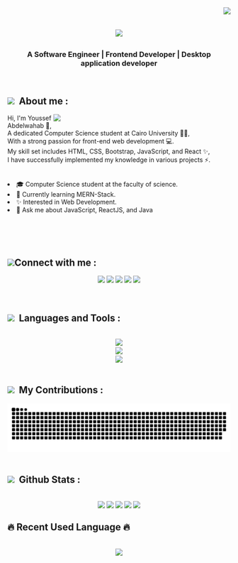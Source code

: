 <img align="right" src="https://visitor-badge.laobi.icu/badge?page_id=Youssef-Abdelwahab" />

<h1 align="center">
    <img src="https://readme-typing-svg.herokuapp.com/?font=Righteous&size=35&center=true&vCenter=true&width=500&height=70&duration=4000&lines=Hi+There!+👋;+I'm+Youssef+Abdelwahab!+😎;" />
</h1>

<h3 align="center">A Software Engineer | Frontend Developer | Desktop application developer</h3><br/>

<!-- =========================== -->
<div height="800">
<h2><img src="https://user-images.githubusercontent.com/74038190/229223156-0cbdaba9-3128-4d8e-8719-b6b4cf741b67.gif" width=25>&nbsp; About me :</h2>

<img align="right" width="400" src="https://user-images.githubusercontent.com/74038190/212284145-bf2c01a8-c448-4f1a-b911-996024c84606.gif">

Hi, I'm Youssef Abdelwahab 👋,<br/>
A dedicated Computer Science student at Cairo University 👨‍🎓,<br/>
With a strong passion for front-end web development 💻.<br/>
My skill set includes HTML, CSS, Bootstrap, JavaScript, and React ✨,<br/>
I have successfully implemented my knowledge in various projects ⚡️.<br/>
<br/>
<li>🎓 Computer Science student at the faculty of science.</li>
<li>🌱 Currently learning MERN-Stack.</li>
<li>✨ Interested in Web Development.</li>
<li>💬 Ask me about JavaScript, ReactJS, and Java</li>
<br/>
</div>
<!-- =========================== -->
<br/><br/><br/>
<h2> <img src='https://raw.githubusercontent.com/ShahriarShafin/ShahriarShafin/main/Assets/handshake.gif' width="60">Connect with me :</h2>

<div align="center"> 
    <a href="mailto:yuo2020ssef@gmail.com?"><img src="https://img.shields.io/badge/Gmail-D14836?style=for-the-badge&logo=gmail&logoColor=white" /></a>
    <a href="https://www.linkedin.com/in/youssef-abdelwahab-120553221/" target="_blank"><img src="https://img.shields.io/badge/LinkedIn-0077B5?style=for-the-badge&logo=linkedin&logoColor=white" target="_blank" /></a>
    <a href="https://github.com/Youssef-Abdelwahab" target="_blank"><img src="https://img.shields.io/badge/github-000000?style=for-the-badge&logo=github&logoColor=white" target="_blank" /></a>
    <a href="https://leetcode.com/u/8jbkvNlFff/" target="_blank"><img src="https://img.shields.io/badge/LeetCode-FFA116?style=for-the-badge&logo=LeetCode&logoColor=black" target="_blank" /></a>
    <a href="https://www.facebook.com/"><img src="https://img.shields.io/badge/facebook-1b74e4.svg?style=for-the-badge&logo=facebook&logoColor=ffffff"/></a>
<!--
    <a href="https://www.youtube.com/c/Youssef_Abdelwahab"><img src="https://img.shields.io/badge/youtube-e00101.svg?style=for-the-badge&logo=youtube&logoColor=ffffff"/></a>
    <a href="https://www.tiktok.com/@Youssef_Abdelwahab"><img src="https://img.shields.io/badge/tiktok-000.svg?style=for-the-badge&logo=tiktok&logoColor=ffffff"/></a>
    <a href="https://api.whatsapp.com/send?phone=201011111111" target="_blank"><img src="https://img.shields.io/badge/whatsapp-9EF19D.svg?style=for-the-badge&logo=whatsapp&logoColor=#ffff"/></a>
-->
</div>
<br/>

<img src="https://user-images.githubusercontent.com/74038190/212284115-f47cd8ff-2ffb-4b04-b5bf-4d1c14c0247f.gif" width=100% height=2>
 
 <!-- =========================== -->
 
<h2><img src='https://user-images.githubusercontent.com/74038190/212284087-bbe7e430-757e-4901-90bf-4cd2ce3e1852.gif' width="30">&nbsp; Languages and Tools :</h2>
<br/>
<div align="center">
    <img src="https://skillicons.dev/icons?i=html,css,bootstrap,javascript,react,java,cpp" />
    <br>
    <img src="https://skillicons.dev/icons?i=vscode,git,github,figma,visualstudio,mongodb,mysql,clion" />
    <br>
    <img src="https://skillicons.dev/icons?i=notion,obsidian,gmail,linkedin,discord,twitter" />
    <br>
</div>
<br/>

<!-- =========================== -->

<h2><img src='https://user-images.githubusercontent.com/74038190/235223604-c9f38e6d-e9df-4608-abeb-ae7fbdf46bfd.gif' width="30">&nbsp; My Contributions :</h2>
<img alt="snake eating my contributions" src="https://raw.githubusercontent.com/Youssef-Abdelwahab/Youssef-Abdelwahab/output/github-contribution-grid-snake.svg" />

<img src="https://user-images.githubusercontent.com/74038190/212284115-f47cd8ff-2ffb-4b04-b5bf-4d1c14c0247f.gif" width=100% height=2>

<!-- =========================== -->

<h2><img src = "https://i.pinimg.com/originals/65/c4/f4/65c4f452571be1261e9c623f7da488ac.gif" width ="35">&nbsp; Github Stats :</h2>
<br>

<div align="center">
<!--     <a href="https://github.com/MustafaAhmed313"> -->
    <img align="center" src="http://github-profile-summary-cards.vercel.app/api/cards/stats?username=Youssef-Abdelwahab&theme=tokyonight" height="180em" />
    <img align="center" src="http://github-profile-summary-cards.vercel.app/api/cards/most-commit-language?username=Youssef-Abdelwahab&theme=tokyonight" height="180em" />
    <img align="center" src="http://github-profile-summary-cards.vercel.app/api/cards/repos-per-language?username=Youssef-Abdelwahab&theme=tokyonight" height="180em" />
    <img align="center" src="http://github-profile-summary-cards.vercel.app/api/cards/productive-time?username=Youssef-Abdelwahab&theme=tokyonight" height="180em" />
    <img align="center" src="http://github-profile-summary-cards.vercel.app/api/cards/profile-details?username=Youssef-Abdelwahab&theme=tokyonight" height="180em" />
</div>

<h2>🔥 Recent Used Language 🔥</h2>
<br>
<div align="center">
    <img width=450 align="center" src="https://github-readme-stats.vercel.app/api/wakatime?username=Youssef_Abdelwahab"></img>
</div>
<br>

